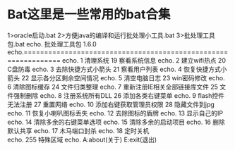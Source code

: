# Bat这里是一些常用的bat合集
1>oracle启动.bat
2>方便java的编译和运行批处理小工具.bat
3>批处理工具包.bat
  echo.                     批处理工具包  1.6.0        
  echo.=============================================================== 
  echo.   1  清理系统                        19 察看系统信息
  echo.   2  建立wifi热点                    20 C盘防毒
  echo.   3  去除快捷方式小箭头              21 察看用户列表
  echo.   4  恢复快捷方式小箭头              22 显示各分区剩余空间情况
  echo.   5  清空电脑日志                    23 win密码修改
  echo.   6  清除图标缓存                    24 文件归类整理
  echo.   7  重新注册IE相关全部链接库文件    25 文件强制删除
  echo.   8  注册系统所有DLL                 26 添加各类右键菜单
  echo.   9  flash控件无法注册               27 重置网络
  echo.   10 添加右键获取管理员权限          28 隐藏文件到jpg
  echo.   11 恢复小喇叭图标丢失
  echo.   12 去除图标的盾牌
  echo.   13 显示自己的IP 
  echo.   14 清除多余的右键菜单选项
  echo.   15 清除多余的启动项目 
  echo.   16 删除默认共享
  echo.   17 木马端口封杀
  echo.   18 定时关机                      
  echo.                                     255 特殊区域
  echo.                   A:about(关于)    E:exit(退出)         
